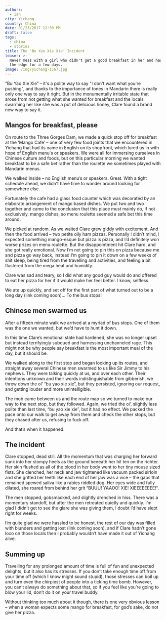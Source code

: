 ```yaml
---
authors:
  - Ian
city: Yichang
country: China
date: 01/23/2017 12:30 PM
draft: false
tags:
  - china
  - stories
title: The 'Bu Yao Xie Xie' Incident
teaser: >-
  Never mess with a girl who didn't get a good breakfast in her and has been on
  the edge for a few days.
image: /img/yichang-1567.jpg
---
```

“Bu Yao Xie Xie” – it's a polite way to say "I don't want what you're pushing", and thanks to the importance of tones in Mandarin there is really only one way to say it right. But in the monumentally irritable state that arose from not getting what she wanted for breakfast and the locals swarming her like she was a pot of delicious honey, Clare found a brand new way to say it.

## Mangos for breakfast, please

On route to the Three Gorges Dam, we made a quick stop off for breakfast at the ‘Mango Cafe’ – one of very few food joints that we encountered in Yichang that had its name in English on its shopfront, which lured us in with hope of English menu's or speakers. We were all for immersing ourselves in Chinese culture and foods, but on this particular morning we wanted breakfast to be a safe bet rather than the roulette we sometimes played with Mandarin menus.

We walked inside – no English menu’s or speakers. Great. With a tight schedule ahead, we didn’t have time to wander around looking for somewhere else.

Fortunately the cafe had a glass food counter which was decorated by an elaborate arrangement of mango based dishes. We put two and two together and came to the conclusion that this place must mainly do, if not exclusively, mango dishes, so menu roulette seemed a safe bet this time around.

We picked at random. As we waited Clare grew giddy with excitement. And then the food arrived – two petite oily ham pizzas. Personally I didn’t mind, I expected something mango-esque but pizza is pizza, and I’d definitely won worse prizes on menu roulette. But the disappointment hit Clare hard, and she got really emotional. Now I’m not going to pin this on pizza because me and pizza go way back, instead I’m going to pin it down on a few weeks of shit sleep, being tired from the travelling and activities, and feeling a bit flustered from the mega heat and humidity.

Clare was sad and teary, so I did what any good guy would do and offered to eat her pizza for her if it would make her feel better. I know, selfless.

We ate up quickly, and set off for the first part of what turned out to be a long day (link coming soon)… To the bus stops!

## Chinese men swarmed us

After a fifteen minute walk we arrived at a myriad of bus stops. One of them was the one we wanted, but we’d have to hunt it down.

In this time Clare’s emotional state had hardened, she was no longer upset but instead terrifyingly subdued and harnessing unchanneled rage. This might not be why people say breakfast is the most important meal of the day, but it should be.

We walked along to the first stop and began looking up its routes, and straight away several Chinese men swarmed to us like Sir Jimmy to his nephews. They were talking quickly at us, and over each other. Their intentions unknown and their words indistinguishable from gibberish, we threw down the ol’ “bu yao xie xie”, but they persisted, ignoring our request, and getting louder and more unintelligible.

The mob came between us and the route map so we turned to make our way to the next stop, but they followed. Again, we tried the ol’, slightly less polite than last time, “bu yao xie xie”, but it had no effect. We packed the pace onto our walk to get away from them and check the other stops, but they chased after us, refusing to fuck off.

And that’s when it happened.

## The incident

Clare stopped, dead still. All the momentum that was charging her forward sunk into her stompy heels as the ground beneath her hit ten on the richter. Her skin flushed as all of the blood in her body went to her tiny mouse sized fists. She clenched, her neck and jaw tightened like vacuum packed sirloin and she gritted her teeth like each end of her jaw was a vice – the gaps that remained spewed saliva like a rabies riddled dog. Her eyes wide and fully dilated, she roared from behind her grit “BUUU! YAAOO! XIE! XIEEEEEEEE!”.

The men stopped, gobsmacked, and slightly drenched in hiss. There was a momentary standoff, but after the men retreated quietly and quickly. I’m glad I didn’t get to see the glare she was giving them, I doubt I’d have slept right for weeks.

I’m quite glad we were hassled to be honest, the rest of our day was filled with blunders and getting lost (link coming soon), and if Clare hadn’t gone loco on those locals then I probably wouldn’t have made it out of Yichang alive.

## Summing up

Travelling for any prolonged amount of time is full of fun and unexpected delights, but it also has its stresses. If you don’t take enough time off from your time off (which I know might sound stupid), those stresses can boil up and turn even the chirpiest of people into a ticking time bomb. However, you can’t always do something about that, so if you feel like you’re going to blow your lid, don’t do it on your travel buddy.

Without thinking too much about it though, there is one very obvious lesson – when a woman expects some mango for breakfast, for god’s sake, do not give her pizza.

